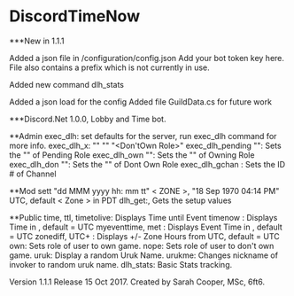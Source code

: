 # DiscordTimeNow

***New in 1.1.1

Added a json file in /configuration/config.json Add your bot token key here.
File also contains a prefix which is not currently in use.

Added new command dlh_stats

Added a json load for the config
Added file GuildData.cs for future work


***Discord.Net 1.0.0, Lobby and Time bot.

**Admin 
exec_dlh: 	set defaults for the server, run exec_dlh command for more info.
exec_dlh_x: "<Pending Role>" "<Own Role>" "<Don'tOwn Role>" <GenChatId>
exec_dlh_pending "<Name>":	Sets the "<Name>" of Pending Role
exec_dlh_own "<Name>":	Sets the "<Name>" of Owning Role
exec_dlh_don "<Name>":	Sets the "<Name>" of Dont Own Role
exec_dlh_gchan <ChannelID>:	Sets the ID # of Channel

**Mod 
sett "dd MMM yyyy hh: mm tt" < ZONE >, "18 Sep 1970 04:14 PM" UTC, default < Zone > in PDT
dlh_get:, Gets the setup values

**Public 
time, ttl, timetolive:		Displays Time until Event
timenow <ZONE>:     Displays Time in <Zone>, default = UTC
myeventtime, met <ZONE>:	Displays Event Time in <Zone>, default = UTC
zonediff, UTC+ <ZONE>:		Displays +/- Zone Hours from UTC, default = UTC
own:	Sets role of user to own game.
nope:	Sets role of user to don't own game.
uruk:	Display a random Uruk Name.
urukme: Changes nickname of invoker to random uruk name.
dlh_stats:	Basic Stats tracking.


Version 1.1.1 Release 15 Oct 2017.
Created by Sarah Cooper, MSc, 6ft6.
